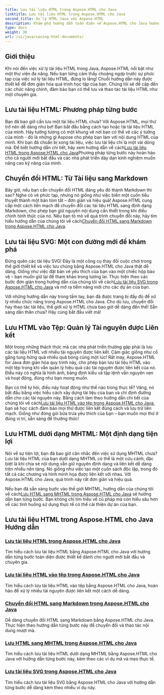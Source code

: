 ```yaml
---
title: Lưu tài liệu HTML trong Aspose.HTML cho Java
linktitle: Lưu tài liệu HTML trong Aspose.HTML cho Java
second_title: Xử lý HTML Java với Aspose.HTML
description: Khám phá hướng dẫn toàn diện về Aspose.HTML cho Java hướng dẫn bạn cách lưu tài liệu HTML, chuyển đổi sang Markdown và nhiều hơn nữa.
type: docs
weight: 30
url: /vi/java/saving-html-documents/
---
```

## Giới thiệu

Khi nói đến việc xử lý tài liệu HTML trong Java, Aspose.HTML nổi bật như một thư viện đa năng. Nếu bạn từng cảm thấy choáng ngợp trước sự phức tạp của việc xử lý tài liệu HTML, đừng lo lắng! Chuỗi hướng dẫn này được thiết kế để đơn giản hóa quá trình học tập của bạn. Chúng tôi sẽ đề cập đến các chức năng chính, đảm bảo bạn có thể lưu và thao tác tài liệu HTML như một chuyên gia. 

## Lưu tài liệu HTML: Phương pháp từng bước

 Bạn đã bao giờ cần lưu một tài liệu HTML chưa? Với Aspose.HTML, mọi thứ trở nên dễ dàng như bơ! Bạn bắt đầu bằng cách tạo hoặc tải tài liệu HTML của mình. Hãy tưởng tượng có một khung vẽ nơi bạn có thể vẽ các ý tưởng của mình - đó là những gì Aspose cho phép bạn làm với nội dung HTML của mình. Khi bạn đã chuẩn bị xong tài liệu, việc lưu tài liệu chỉ là một vài dòng mã. Để biết hướng dẫn chi tiết, hãy xem hướng dẫn về cách[Lưu tài liệu HTML trong Aspose.HTML cho Java](./save-html-document/)Phương pháp từng bước này hoàn hảo cho cả người mới bắt đầu và các nhà phát triển dày dạn kinh nghiệm muốn nâng cao kỹ năng của mình.

## Chuyển đổi HTML: Từ Tài liệu sang Markdown

 Bây giờ, nếu bạn cần chuyển đổi HTML đáng yêu đó thành Markdown thì sao? Nghe có vẻ phức tạp, nhưng nó giống như việc biến một cuốn tiểu thuyết thành một bản tóm tắt – đơn giản và hiệu quả! Aspose.HTML cung cấp một cách liền mạch để chuyển đổi các tài liệu HTML sang định dạng Markdown, cho phép bạn giữ nguyên nội dung cần thiết trong khi điều chỉnh hình thức của nó. Nếu bạn tò mò về quá trình chuyển đổi này, hãy tìm hiểu hướng dẫn của chúng tôi về cách[Chuyển đổi HTML sang Markdown trong Aspose.HTML cho Java](./convert-html-to-markdown/). 

## Lưu tài liệu SVG: Một con đường mới để khám phá

 Đừng quên các tài liệu SVG! Đây là một công cụ thay đổi cuộc chơi trong thế giới thiết kế và việc lưu chúng bằng Aspose.HTML cho Java thật dễ dàng. Giống như việc đặt bản vẽ yêu thích của bạn vào một chiếc hộp bảo vệ – bạn muốn giữ lại để tham khảo trong tương lai. Thực hiện theo các bước đơn giản trong hướng dẫn của chúng tôi về cách[Lưu tài liệu SVG trong Aspose.HTML cho Java](./save-svg-document/) và mở ra tiềm năng mới cho các dự án của bạn.

Với những hướng dẫn này trong tầm tay, bạn đã được trang bị đầy đủ để xử lý nhiều chức năng trong Aspose.HTML cho Java. Cho dù lưu, chuyển đổi hay thao tác tài liệu, thế giới xử lý HTML chưa bao giờ dễ dàng đến thế! Sẵn sàng dấn thân chưa? Hãy cùng bắt đầu viết mã!

## Lưu HTML vào Tệp: Quản lý Tài nguyên được Liên kết

Một trong những thách thức mà các nhà phát triển thường gặp phải là lưu các tài liệu HTML với nhiều tài nguyên được liên kết. Cảm giác giống như cố gắng tung hứng quá nhiều quả bóng cùng một lúc! Rất may, Aspose.HTML for Java đơn giản hóa quy trình này, cho phép bạn lưu tài liệu HTML vào một tệp trong khi vẫn quản lý hiệu quả các tài nguyên được liên kết của nó. Điều này có nghĩa là hình ảnh, bảng định kiểu và tập lệnh vẫn nguyên vẹn và hoạt động, đúng như bạn mong muốn. 

Bạn có thể tự hỏi, điều này hoạt động như thế nào trong thực tế? Vâng, nó bắt đầu bằng việc hiểu cách xây dựng tài liệu của bạn và chỉ định đường dẫn cho các tài nguyên này. Bằng cách làm theo hướng dẫn chi tiết của chúng tôi về cách[Lưu tài liệu HTML vào tệp trong Aspose.HTML cho Java](./save-html-to-file/), bạn sẽ học cách đảm bảo mọi thứ được liên kết đúng cách và lưu trữ liền mạch. Giống như đóng gói bữa trưa yêu thích của bạn – bạn muốn mọi thứ ở đúng vị trí, sẵn sàng để thưởng thức!

## Lưu HTML dưới dạng MHTML: Một định dạng tiện lợi

Nói về sự tiện lợi, bạn đã bao giờ cân nhắc đến việc sử dụng MHTML chưa? Lưu tài liệu HTML của bạn dưới dạng MHTML có thể là một cứu cánh, đặc biệt là khi chia sẻ nội dung vẫn giữ nguyên định dạng và liên kết dễ dàng trên nhiều nền tảng. Nó giống như việc tạo một cuốn sách độc lập, trong đó tất cả các chương và hình minh họa được liên kết với nhau. Với Aspose.HTML cho Java, quá trình này rất đơn giản và hiệu quả.

 Nếu bạn đã sẵn sàng bước vào thế giới MHTML, hướng dẫn của chúng tôi về cách[Lưu HTML sang MHTML trong Aspose.HTML cho Java](./save-html-to-mhtml/) sẽ hướng dẫn bạn từng bước. Bạn không chỉ tìm hiểu về cú pháp mà còn hiểu sâu hơn về các tình huống sử dụng thực tế có thể cải thiện dự án của bạn. 

## Lưu tài liệu HTML trong Aspose.HTML cho Java Hướng dẫn
### [Lưu tài liệu HTML trong Aspose.HTML cho Java](./save-html-document/)
Tìm hiểu cách lưu tài liệu HTML bằng Aspose.HTML cho Java với hướng dẫn từng bước toàn diện được thiết kế dành cho người mới bắt đầu và chuyên gia.
### [Lưu tài liệu HTML vào tệp trong Aspose.HTML cho Java](./save-html-to-file/)
Tìm hiểu cách lưu tài liệu HTML vào tệp bằng Aspose.HTML cho Java, hoàn hảo để xử lý nhiều tài nguyên được liên kết một cách dễ dàng.
### [Chuyển đổi HTML sang Markdown trong Aspose.HTML cho Java](./convert-html-to-markdown/)
Dễ dàng chuyển đổi HTML sang Markdown bằng Aspose.HTML cho Java. Thực hiện theo hướng dẫn từng bước này để chuyển đổi và thao tác nội dung mượt mà.
### [Lưu HTML sang MHTML trong Aspose.HTML cho Java](./save-html-to-mhtml/)
Tìm hiểu cách lưu tài liệu HTML dưới dạng MHTML bằng Aspose.HTML cho Java với hướng dẫn từng bước này, kèm theo các ví dụ mã và mẹo thực tế.
### [Lưu tài liệu SVG trong Aspose.HTML cho Java](./save-svg-document/)
Tìm hiểu cách lưu tài liệu SVG bằng Aspose.HTML cho Java với hướng dẫn từng bước dễ dàng kèm theo nhiều ví dụ này.